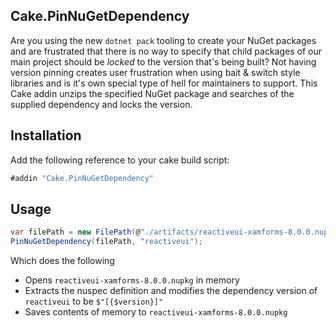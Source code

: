 ## Cake.PinNuGetDependency

Are you using the new `dotnet pack` tooling to create your NuGet packages and are frustrated that there is no way to specify that child packages of our main project should be *locked* to the version that's being built? Not having version pinning creates user frustration when using bait & switch style libraries and is it's own special type of hell for maintainers to support. This Cake addin unzips the specified NuGet package and searches of the supplied dependency and locks the version.


## Installation

Add the following reference to your cake build script:

```csharp
#addin "Cake.PinNuGetDependency"
```

## Usage

```csharp
var filePath = new FilePath(@"./artifacts/reactiveui-xamforms-8.0.0.nupkg");
PinNuGetDependency(filePath, "reactiveui");
```

Which does the following

* Opens `reactiveui-xamforms-8.0.0.nupkg` in memory
* Extracts the nuspec definition and modifies the dependency version of `reactiveui` to be `$"[{$version}]"`
* Saves contents of memory to `reactiveui-xamforms-8.0.0.nupkg`
